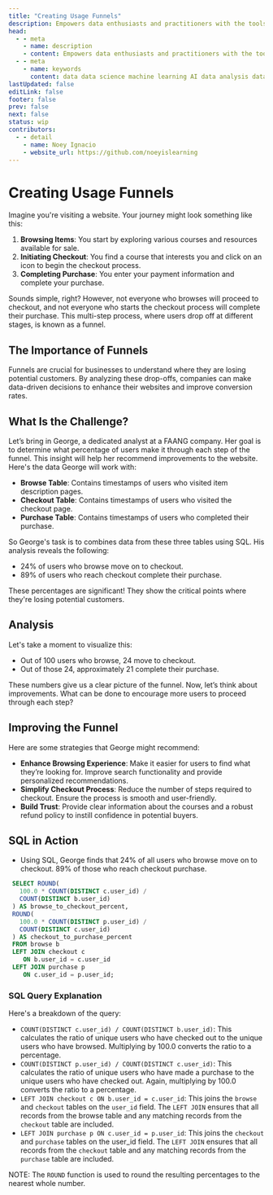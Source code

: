 ```yaml
---
title: "Creating Usage Funnels"
description: Empowers data enthusiasts and practitioners with the tools and knowledge to unlock the potential of data.
head:
  - - meta
    - name: description
    - content: Empowers data enthusiasts and practitioners with the tools and knowledge to unlock the potential of data.
  - - meta
    - name: keywords
      content: data data science machine learning AI data analysis data-driven data enthusiasts data practitioners
lastUpdated: false
editLink: false
footer: false
prev: false
next: false
status: wip
contributors:
  - - detail
    - name: Noey Ignacio
    - website_url: https://github.com/noeyislearning
---
```


# Creating Usage Funnels

Imagine you're visiting a website. Your journey might look something like this:

1. **Browsing Items**: You start by exploring various courses and resources available for sale.
2. **Initiating Checkout**: You find a course that interests you and click on an icon to begin the checkout process.
3. **Completing Purchase**: You enter your payment information and complete your purchase.

Sounds simple, right? However, not everyone who browses will proceed to checkout, and not everyone who starts the checkout process will complete their purchase. This multi-step process, where users drop off at different stages, is known as a funnel.

## The Importance of Funnels

Funnels are crucial for businesses to understand where they are losing potential customers. By analyzing these drop-offs, companies can make data-driven decisions to enhance their websites and improve conversion rates.

## What Is the Challenge?

Let’s bring in George, a dedicated analyst at a FAANG company. Her goal is to determine what percentage of users make it through each step of the funnel. This insight will help her recommend improvements to the website. Here's the data George will work with:

- **Browse Table**: Contains timestamps of users who visited item description pages.
- **Checkout Table**: Contains timestamps of users who visited the checkout page.
- **Purchase Table**: Contains timestamps of users who completed their purchase.

So George's task is to combines data from these three tables using SQL. His analysis reveals the following:

- $24\%$ of users who browse move on to checkout.
- $89\%$ of users who reach checkout complete their purchase.

These percentages are significant! They show the critical points where they're losing potential customers.

## Analysis

Let's take a moment to visualize this:

- Out of $100$ users who browse, $24$ move to checkout.
- Out of those $24$, approximately $21$ complete their purchase.

These numbers give us a clear picture of the funnel. Now, let’s think about improvements. What can be done to encourage more users to proceed through each step?

## Improving the Funnel

Here are some strategies that George might recommend:

- **Enhance Browsing Experience**: Make it easier for users to find what they’re looking for. Improve search functionality and provide personalized recommendations.
- **Simplify Checkout Process**: Reduce the number of steps required to checkout. Ensure the process is smooth and user-friendly.
- **Build Trust**: Provide clear information about the courses and a robust refund policy to instill confidence in potential buyers.

## SQL in Action

- Using SQL, George finds that $24\%$ of all users who browse move on to checkout. $89\%$ of those who reach checkout purchase.

```sql
 SELECT ROUND(
   100.0 * COUNT(DISTINCT c.user_id) /
   COUNT(DISTINCT b.user_id)
 ) AS browse_to_checkout_percent,
 ROUND(
   100.0 * COUNT(DISTINCT p.user_id) /
   COUNT(DISTINCT c.user_id)
 ) AS checkout_to_purchase_percent
 FROM browse b
 LEFT JOIN checkout c
 	ON b.user_id = c.user_id
 LEFT JOIN purchase p
 	ON c.user_id = p.user_id;
```

### SQL Query Explanation

Here's a breakdown of the query:

- `COUNT(DISTINCT c.user_id) / COUNT(DISTINCT b.user_id)`: This calculates the ratio of unique users who have checked out to the unique users who have browsed. Multiplying by $100.0$ converts the ratio to a percentage.
- `COUNT(DISTINCT p.user_id) / COUNT(DISTINCT c.user_id)`: This calculates the ratio of unique users who have made a purchase to the unique users who have checked out. Again, multiplying by $100.0$ converts the ratio to a percentage.
- `LEFT JOIN checkout c ON b.user_id = c.user_id`: This joins the `browse` and `checkout` tables on the `user_id` field. The `LEFT JOIN` ensures that all records from the browse table and any matching records from the `checkout` table are included.
- `LEFT JOIN purchase p ON c.user_id = p.user_id`: This joins the `checkout` and `purchase` tables on the user_id field. The `LEFT JOIN` ensures that all records from the `checkout` table and any matching records from the `purchase` table are included.

NOTE:
The `ROUND` function is used to round the resulting percentages to the nearest whole number.

<ImageCard
img_url="https://i.imgur.com/WQMniRK.png"
caption="Query Results"
copyright_owner="codecademy.com"
:bordered="true"
/>
